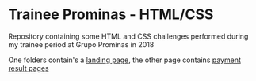 # Trainee Prominas - HTML/CSS

Repository containing some HTML and CSS challenges performed during my trainee period at Grupo Prominas in 2018

One folders contain's a [landing page](https://jknvlvxs.github.io/traineeprominas-landingpage/), the other page contains [payment result pages](https://jknvlvxs.github.io/traineeprominas-desafioweb/)
